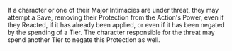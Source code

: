 If a character or one of their Major Intimacies are under threat, they may attempt a Save, removing their Protection from the Action's Power, even if they Reacted, if it has already been applied, or even if it has been negated by the spending of a Tier. The character responsible for the threat may spend another Tier to negate this Protection as well.